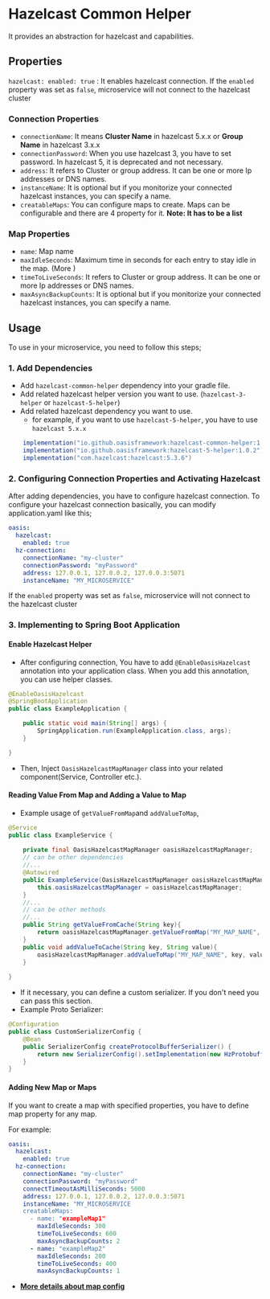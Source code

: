 # Hazelcast Common Helper

It provides an abstraction for hazelcast and capabilities.

## Properties
`hazelcast: enabled: true` : It enables hazelcast connection. 
If the `enabled` property was set as `false`, microservice will not connect to the hazelcast cluster
### Connection Properties
- `connectionName`: It means **Cluster Name** in hazelcast 5.x.x or **Group Name** in hazelcast 3.x.x
- `connectionPassword`: When you use hazelcast 3, you have to set password. In hazelcast 5, it is deprecated and not necessary.
- `address`: It refers to Cluster or group address. It can be one or more Ip addresses or DNS names.
- `instanceName`: It is optional but if you monitorize your connected hazelcast instances, you can specify a name.
- `creatableMaps`: You can configure maps to create. Maps can be configurable and there are 4 property for it.
**Note: It has to be a list**
### Map Properties
- `name`: Map name
- `maxIdleSeconds`: Maximum time in seconds for each entry to stay idle in the map. (More )
- `timeToLiveSeconds`: It refers to Cluster or group address. It can be one or more Ip addresses or DNS names.
- `maxAsyncBackupCounts`: It is optional but if you monitorize your connected hazelcast instances, you can specify a name.


## Usage

To use in your microservice, you need to follow this steps;
### 1. Add Dependencies
- Add `hazelcast-common-helper` dependency into your gradle file.
- Add related hazelcast helper version you want to use.
  (`hazelcast-3-helper` or `hazelcast-5-helper`)
- Add related hazelcast dependency you want to use.
  * for example, if you want to use `hazelcast-5-helper`, you have to use `hazelcast 5.x.x`

```gradle
    implementation("io.github.oasisframework:hazelcast-common-helper:1.0.2")
    implementation("io.github.oasisframework:hazelcast-5-helper:1.0.2")
    implementation("com.hazelcast:hazelcast:5.3.6")
```
### 2. Configuring Connection Properties and Activating Hazelcast

After adding dependencies, you have to configure hazelcast connection.
To configure your hazelcast connection basically, you can modify application.yaml like this;
```yaml
oasis:
  hazelcast: 
    enabled: true
  hz-connection:
    connectionName: "my-cluster"
    connectionPassword: "myPassword"
    address: 127.0.0.1, 127.0.0.2, 127.0.0.3:5071
    instanceName: "MY_MICROSERVICE"
```
If the `enabled` property was set as `false`, microservice will not connect to the hazelcast cluster

### 3. Implementing to Spring Boot Application

#### Enable Hazelcast Helper
- After configuring connection, You have to add `@EnableOasisHazelcast` annotation into your application class. 
When you add this annotation, you can use helper classes.
```Java
@EnableOasisHazelcast
@SpringBootApplication
public class ExampleApplication {

	public static void main(String[] args) {
		SpringApplication.run(ExampleApplication.class, args);
	}

}
```
- Then, Inject `OasisHazelcastMapManager` class into your related component(Service, Controller etc.).

#### Reading Value From Map and Adding a Value to Map

- Example usage of `getValueFromMap`and `addValueToMap`,

```Java
@Service
public class ExampleService {
    
    private final OasisHazelcastMapManager oasisHazelcastMapManager;
    // can be other dependencies
    //...
    @Autowired
    public ExampleService(OasisHazelcastMapManager oasisHazelcastMapManager) {
        this.oasisHazelcastMapManager = oasisHazelcastMapManager;
    }
    //...
    // can be other methods
    //...
    public String getValueFromCache(String key){
        return oasisHazelcastMapManager.getValueFromMap("MY_MAP_NAME", key);
    }
    public void addValueToCache(String key, String value){
        oasisHazelcastMapManager.addValueToMap("MY_MAP_NAME", key, value);
    }
    
}
```
- If it necessary, you can define a custom serializer. If you don't need you can pass this section.
- Example Proto Serializer:
```java
@Configuration
public class CustomSerializerConfig {
    @Bean
    public SerializerConfig createProtocolBufferSerializer() {
        return new SerializerConfig().setImplementation(new HzProtobufferSerializer()).setTypeClass(GeneratedMessageV3.class);
    }
}
  ```


#### Adding New Map or Maps

If you want to create a map with specified properties, you have to define map property for any map.

For example:
```yaml
oasis:
  hazelcast:
    enabled: true
  hz-connection:
    connectionName: "my-cluster"
    connectionPassword: "myPassword"
    connectTimeoutAsMilliSeconds: 5000
    address: 127.0.0.1, 127.0.0.2, 127.0.0.3:5071
    instanceName: "MY_MICROSERVICE
    creatableMaps:
      - name: "exampleMap1"
        maxIdleSeconds: 300
        timeToLiveSeconds: 600
        maxAsyncBackupCounts: 2
      - name: "exampleMap2"
        maxIdleSeconds: 200
        timeToLiveSeconds: 400
        maxAsyncBackupCounts: 1

   ```
- [**More details about map config**](https://docs.hazelcast.com/hazelcast/5.5/data-structures/map-config)




